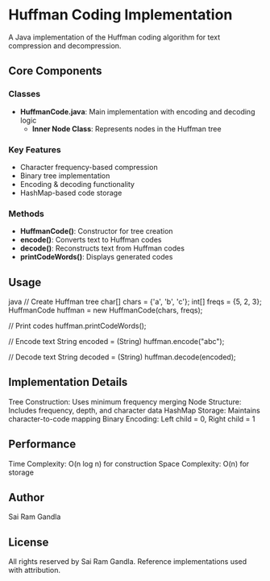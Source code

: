 # Huffman Coding Implementation

A Java implementation of the Huffman coding algorithm for text compression and decompression.

## Core Components

### Classes

- **HuffmanCode.java**: Main implementation with encoding and decoding logic
  - **Inner Node Class**: Represents nodes in the Huffman tree

### Key Features

- Character frequency-based compression
- Binary tree implementation
- Encoding & decoding functionality
- HashMap-based code storage

### Methods

- **HuffmanCode()**: Constructor for tree creation
- **encode()**: Converts text to Huffman codes
- **decode()**: Reconstructs text from Huffman codes
- **printCodeWords()**: Displays generated codes

## Usage
java
// Create Huffman tree
char[] chars = {'a', 'b', 'c'};
int[] freqs = {5, 2, 3}; 
HuffmanCode huffman = new HuffmanCode(chars, freqs);

// Print codes
huffman.printCodeWords();

// Encode text
String encoded = (String) huffman.encode("abc");

// Decode text 
String decoded = (String) huffman.decode(encoded);

## Implementation Details

Tree Construction: Uses minimum frequency merging
Node Structure: Includes frequency, depth, and character data
HashMap Storage: Maintains character-to-code mapping
Binary Encoding: Left child = 0, Right child = 1

## Performance

Time Complexity: O(n log n) for construction
Space Complexity: O(n) for storage

## Author
Sai Ram Gandla

## License
All rights reserved by Sai Ram Gandla. Reference implementations used with attribution.
